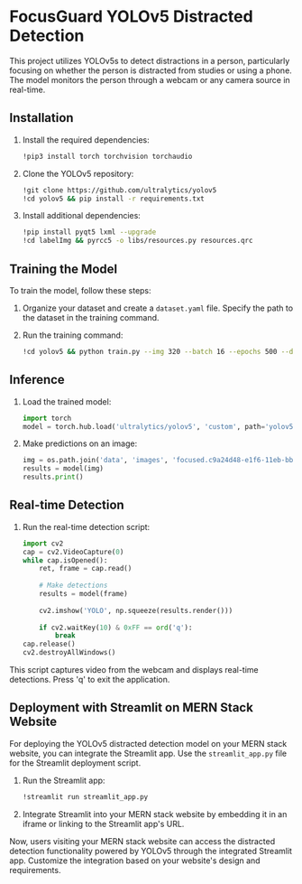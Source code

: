 # FocusGuard YOLOv5 Distracted Detection

This project utilizes YOLOv5s to detect distractions in a person, particularly focusing on whether the person is distracted from studies or using a phone. The model monitors the person through a webcam or any camera source in real-time.

## Installation

1. Install the required dependencies:

   ```bash
   !pip3 install torch torchvision torchaudio
   ```

2. Clone the YOLOv5 repository:

   ```bash
   !git clone https://github.com/ultralytics/yolov5
   !cd yolov5 && pip install -r requirements.txt
   ```

3. Install additional dependencies:

   ```bash
   !pip install pyqt5 lxml --upgrade
   !cd labelImg && pyrcc5 -o libs/resources.py resources.qrc
   ```

## Training the Model

To train the model, follow these steps:

1. Organize your dataset and create a `dataset.yaml` file. Specify the path to the dataset in the training command.

2. Run the training command:

   ```bash
   !cd yolov5 && python train.py --img 320 --batch 16 --epochs 500 --data "C:/Users/pranshu gupta/FocusGaurd/yolov5/dataset.yaml" --weights yolov5s.pt --workers 2
   ```

## Inference

1. Load the trained model:

   ```python
   import torch
   model = torch.hub.load('ultralytics/yolov5', 'custom', path='yolov5/runs/train/exp15/weights/last.pt', force_reload=True)
   ```

2. Make predictions on an image:

   ```python
   img = os.path.join('data', 'images', 'focused.c9a24d48-e1f6-11eb-bbef-5cf3709bbcc6.jpg')
   results = model(img)
   results.print()
   ```

## Real-time Detection

1. Run the real-time detection script:

   ```python
   import cv2
   cap = cv2.VideoCapture(0)
   while cap.isOpened():
       ret, frame = cap.read()
       
       # Make detections 
       results = model(frame)
       
       cv2.imshow('YOLO', np.squeeze(results.render()))
       
       if cv2.waitKey(10) & 0xFF == ord('q'):
           break
   cap.release()
   cv2.destroyAllWindows()
   ```

This script captures video from the webcam and displays real-time detections. Press 'q' to exit the application.

## Deployment with Streamlit on MERN Stack Website

For deploying the YOLOv5 distracted detection model on your MERN stack website, you can integrate the Streamlit app. Use the `streamlit_app.py` file for the Streamlit deployment script.

1. Run the Streamlit app:

   ```bash
   !streamlit run streamlit_app.py
   ```

2. Integrate Streamlit into your MERN stack website by embedding it in an iframe or linking to the Streamlit app's URL.

Now, users visiting your MERN stack website can access the distracted detection functionality powered by YOLOv5 through the integrated Streamlit app. Customize the integration based on your website's design and requirements.
